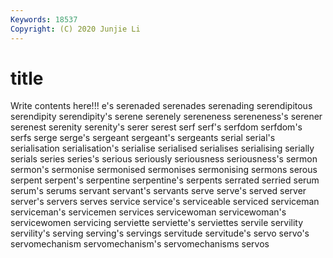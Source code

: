 ```yaml
---
Keywords: 18537
Copyright: (C) 2020 Junjie Li
---
```


# title

Write contents here!!!
e's 
serenaded 
serenades 
serenading 
serendipitous 
serendipity
serendipity's 
serene 
serenely 
sereneness 
sereneness's 
serener 
serenest 
serenity 
serenity's 
serer
serest 
serf 
serf's 
serfdom 
serfdom's 
serfs 
serge 
serge's 
sergeant 
sergeant's
sergeants 
serial 
serial's 
serialisation 
serialisation's 
serialise 
serialised 
serialises 
serialising 
serially
serials 
series 
series's 
serious 
seriously 
seriousness 
seriousness's 
sermon 
sermon's 
sermonise
sermonised 
sermonises 
sermonising 
sermons 
serous 
serpent 
serpent's 
serpentine 
serpentine's 
serpents
serrated 
serried 
serum 
serum's 
serums 
servant 
servant's 
servants 
serve 
serve's
served 
server 
server's 
servers 
serves 
service 
service's 
serviceable 
serviced 
serviceman
serviceman's 
servicemen 
services 
servicewoman 
servicewoman's 
servicewomen 
servicing 
serviette 
serviette's 
serviettes
servile 
servility 
servility's 
serving 
serving's 
servings 
servitude 
servitude's 
servo 
servo's
servomechanism 
servomechanism's 
servomechanisms 
servos 
